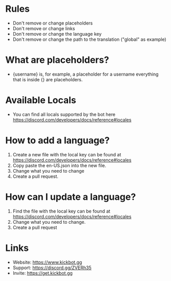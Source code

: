 # Rules
- Don't remove or change placeholders
- Don't remove or change links
- Don't remove or change the language key
- Don't remove or change the path to the translation ("global" as example)

# What are placeholders?
- {username} is, for example, a placeholder for a username everything that is inside {} are placeholders. 

# Available Locals
- You can find all locals supported by the bot here https://discord.com/developers/docs/reference#locales

# How to add a language? 
1. Create a new file with the local key can be found at https://discord.com/developers/docs/reference#locales
2. Copy paste the en-US.json into the new file.
3. Change what you need to change
4. Create a pull request.

# How can I update a language? 
1. Find the file with the local key can be found at https://discord.com/developers/docs/reference#locales
2. Change what you need to change.
3. Create a pull request

# Links
- Website: https://www.kickbot.gg
- Support: https://discord.gg/ZVERh35
- Invite: https://get.kickbot.gg
